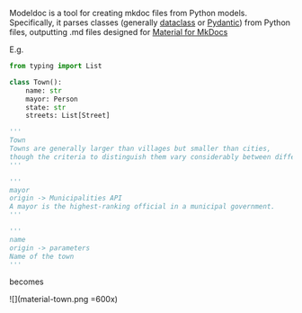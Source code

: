 Modeldoc is a tool for creating mkdoc files from Python models. Specifically, it parses  classes (generally [dataclass](https://docs.python.org/3/library/dataclasses.html) or [Pydantic](https://pydantic-docs.helpmanual.io/usage/models/)) from Python files, outputting .md files designed for [Material for MkDocs](https://squidfunk.github.io/mkdocs-material/)

E.g.
```python
from typing import List

class Town():
    name: str
    mayor: Person
    state: str
    streets: List[Street]

'''
Town
Towns are generally larger than villages but smaller than cities, 
though the criteria to distinguish them vary considerably between different parts of the world.
'''

'''
mayor
origin -> Municipalities API
A mayor is the highest-ranking official in a municipal government.
'''

'''
name
origin -> parameters
Name of the town
'''
```

becomes

![](material-town.png =600x)